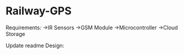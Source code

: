 # Railway-GPS
Requirements:
  ->IR Sensors
  ->GSM Module
  ->Microcontroller
  ->Cloud Storage
  
Update readme
Design:
